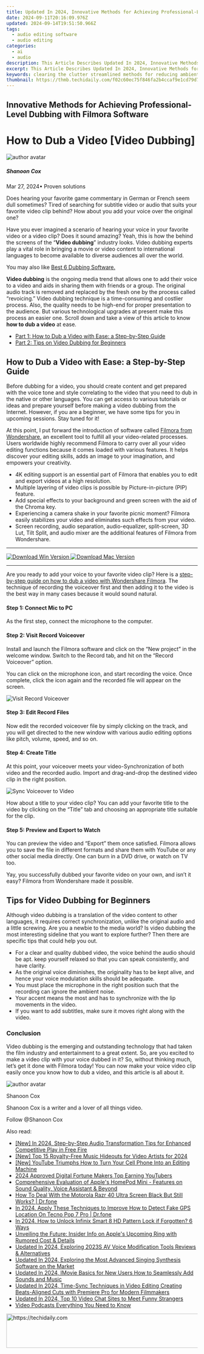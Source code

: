 ```yaml
---
title: Updated In 2024, Innovative Methods for Achieving Professional-Level Dubbing with Filmora Software
date: 2024-09-11T20:16:09.976Z
updated: 2024-09-14T19:51:50.966Z
tags: 
  - audio editing software
  - audio editing
categories: 
  - ai
  - audio
description: This Article Describes Updated In 2024, Innovative Methods for Achieving Professional-Level Dubbing with Filmora Software
excerpt: This Article Describes Updated In 2024, Innovative Methods for Achieving Professional-Level Dubbing with Filmora Software
keywords: clearing the clutter streamlined methods for reducing ambient noise in audio editing software audacity filmorapro,innovative methods for achieving professional level dubbing with filmora software,achieving audio equilibrium methods for adjusting sound pressure levels with vlc,harmonizing visuals with auditory elements effective strategies for music integration in final cut pro,fusion of forms innovative methods for merging video with sound,innovative editing in final cut pro combining clear waveform visuals with animated sound sequences,mastering multimedia innovative methods for integrating sound into films
thumbnail: https://thmb.techidaily.com/f02c60ec75f846fa2b4ccaf9e1cd79d7d6223ca424f0cd6791d36a2f65c9d0a1.jpg
---
```


## Innovative Methods for Achieving Professional-Level Dubbing with Filmora Software

# How to Dub a Video \[Video Dubbing\]

![author avatar](https://images.wondershare.com/filmora/article-images/shannon-cox.jpg)

##### Shanoon Cox

 Mar 27, 2024• Proven solutions

Does hearing your favorite game commentary in German or French seem dull sometimes? Tired of searching for subtitle video or audio that suits your favorite video clip behind? How about you add your voice over the original one?

Have you ever imagined a scenario of hearing your voice in your favorite video or a video clip? Does it sound amazing? Yeah, this is how the behind the screens of the “**Video dubbing**” industry looks. Video dubbing experts play a vital role in bringing a movie or video content to international languages to become available to diverse audiences all over the world.

You may also like [Best 6 Dubbing Software.](https://tools.techidaily.com/wondershare/filmora/download/)

**Video dubbing** is the ongoing media trend that allows one to add their voice to a video and aids in sharing them with friends or a group. The original audio track is removed and replaced by the fresh one by the process called “revoicing.” Video dubbing technique is a time-consuming and costlier process. Also, the quality needs to be high-end for proper presentation to the audience. But various technological upgrades at present make this process an easier one. Scroll down and take a view of this article to know **how to dub a video** at ease.

* [Part 1: How to Dub a Video with Ease: a Step-by-Step Guide](#part1)
* [Part 2: Tips on Video Dubbing for Beginners](#part2)

## How to Dub a Video with Ease: a Step-by-Step Guide

Before dubbing for a video, you should create content and get prepared with the voice tone and style correlating to the video that you need to dub in the native or other languages. You can get access to various tutorials or ideas and prepare yourself before making a video dubbing from the Internet. However, if you are a beginner, we have some tips for you in upcoming sessions. Stay tuned for it!

At this point, I put forward the introduction of software called [Filmora from Wondershare](https://tools.techidaily.com/wondershare/filmora/download/), an excellent tool to fulfill all your video-related processes. Users worldwide highly recommend Filmora to carry over all your video editing functions because it comes loaded with various features. It helps discover your editing skills, adds an image to your imagination, and empowers your creativity.

* 4K editing support is an essential part of Filmora that enables you to edit and export videos at a high resolution.
* Multiple layering of video clips is possible by Picture-in-picture (PIP) feature.
* Add special effects to your background and green screen with the aid of the Chroma key.
* Experiencing a camera shake in your favorite picnic moment? Filmora easily stabilizes your video and eliminates such effects from your video.
* Screen recording, audio separation, audio-equalizer, split-screen, 3D Lut, Tilt Split, and audio mixer are the additional features of Filmora from Wondershare.

---

[![Download Win Version](https://images.wondershare.com/filmora/guide/download-btn-win.jpg) ](https://tools.techidaily.com/wondershare/filmora/download/) [![Download Mac Version](https://images.wondershare.com/filmora/guide/download-btn-mac.jpg) ](https://tools.techidaily.com/wondershare/filmora/download/)

---

Are you ready to add your voice to your favorite video clip? Here is a [step-by-step guide on how to dub a video with Wondershare Filmora](https://tools.techidaily.com/wondershare/filmora/download/). The technique of recording the voiceover first and then adding it to the video is the best way in many cases because it would sound natural.

#### Step 1: Connect Mic to PC

As the first step, connect the microphone to the computer.

#### Step 2: Visit Record Voiceover

Install and launch the Filmora software and click on the “New project” in the welcome window. Switch to the Record tab, and hit on the “Record Voiceover” option.

You can click on the microphone icon, and start recording the voice. Once complete, click the icon again and the recorded file will appear on the screen.

![Visit Record Voiceover](https://images.wondershare.com/filmora/article-images/record-voiceover-before-video-editing.jpg)

#### Step 3: Edit Record Files

Now edit the recorded voiceover file by simply clicking on the track, and you will get directed to the new window with various audio editing options like pitch, volume, speed, and so on.

#### Step 4: Create Title

At this point, your voiceover meets your video-Synchronization of both video and the recorded audio. Import and drag-and-drop the destined video clip in the right position.

![Sync Voiceover to Video](https://images.wondershare.com/filmora/article-images/sync-recorded-voiceover-to-video.jpg)

How about a title to your video clip? You can add your favorite title to the video by clicking on the “Title” tab and choosing an appropriate title suitable for the clip.

#### Step 5: Preview and Export to Watch

You can preview the video and “Export” them once satisfied. Filmora allows you to save the file in different formats and share them with YouTube or any other social media directly. One can burn in a DVD drive, or watch on TV too.

Yay, you successfully dubbed your favorite video on your own, and isn’t it easy? Filmora from Wondershare made it possible.

## Tips for Video Dubbing for Beginners

Although video dubbing is a translation of the video content to other languages, it requires correct synchronization, unlike the original audio and a little screwing. Are you a newbie to the media world? Is video dubbing the most interesting sideline that you want to explore further? Then there are specific tips that could help you out.

* For a clear and quality dubbed video, the voice behind the audio should be apt. keep yourself relaxed so that you can speak consistently, and have clarity.
* As the original voice diminishes, the originality has to be kept alive, and hence your voice modulation skills should be adequate.
* You must place the microphone in the right position such that the recording can ignore the ambient noise.
* Your accent means the most and has to synchronize with the lip movements in the video.
* If you want to add subtitles, make sure it moves right along with the video.

### Conclusion

Video dubbing is the emerging and outstanding technology that had taken the film industry and entertainment to a great extent. So, are you excited to make a video clip with your voice dubbed in it? So, without thinking much, let’s get it done with Filmora today! You can now make your voice video clip easily once you know how to dub a video, and this article is all about it.

![author avatar](https://images.wondershare.com/filmora/article-images/shannon-cox.jpg)

Shanoon Cox

Shanoon Cox is a writer and a lover of all things video.

Follow @Shanoon Cox

<ins class="adsbygoogle"
      style="display:block"
      data-ad-client="ca-pub-7571918770474297"
      data-ad-slot="8358498916"
      data-ad-format="auto"
      data-full-width-responsive="true"></ins>

<span class="atpl-alsoreadstyle">Also read:</span>
<div><ul>
<li><a href="https://fox-helps.techidaily.com/new-in-2024-step-by-step-audio-transformation-tips-for-enhanced-competitive-play-in-free-fire/"><u>[New] In 2024, Step-by-Step Audio Transformation Tips for Enhanced Competitive Play in Free Fire</u></a></li>
<li><a href="https://youtube-zero.techidaily.com/op-15-royalty-free-music-hideouts-for-video-artists-for-2024/"><u>[New] Top 15 Royalty-Free Music Hideouts for Video Artists for 2024</u></a></li>
<li><a href="https://facebook-record-videos.techidaily.com/new-youtube-triumphs-how-to-turn-your-cell-phone-into-an-editing-machine/"><u>[New] YouTube Triumphs How to Turn Your Cell Phone Into an Editing Machine</u></a></li>
<li><a href="https://youtube-lab.techidaily.com/approved-digital-fortune-makers-top-earning-youtubers/"><u>2024 Approved Digital Fortune Makers Top Earning YouTubers</u></a></li>
<li><a href="https://buynow-info.techidaily.com/comprehensive-evaluation-of-apples-homepod-mini-features-on-sound-quality-voice-assistant-and-beyond/"><u>Comprehensive Evaluation of Apple's HomePod Mini - Features on Sound Quality, Voice Assistant & Beyond</u></a></li>
<li><a href="https://change-location.techidaily.com/how-to-deal-with-the-motorola-razr-40-ultra-screen-black-but-still-works-drfone-by-drfone-fix-android-problems-fix-android-problems/"><u>How To Deal With the Motorola Razr 40 Ultra Screen Black But Still Works? | Dr.fone</u></a></li>
<li><a href="https://change-location.techidaily.com/in-2024-apply-these-techniques-to-improve-how-to-detect-fake-gps-location-on-tecno-pop-7-pro-drfone-by-drfone-virtual-android/"><u>In 2024, Apply These Techniques to Improve How to Detect Fake GPS Location On Tecno Pop 7 Pro | Dr.fone</u></a></li>
<li><a href="https://unlock-android.techidaily.com/in-2024-how-to-unlock-infinix-smart-8-hd-pattern-lock-if-forgotten-6-ways-by-drfone-android/"><u>In 2024, How to Unlock Infinix Smart 8 HD Pattern Lock if Forgotten? 6 Ways</u></a></li>
<li><a href="https://techtrends.techidaily.com/unveiling-the-future-insider-info-on-apples-upcoming-ring-with-rumored-cost-and-details/"><u>Unveiling the Future: Insider Info on Apple's Upcoming Ring with Rumored Cost & Details</u></a></li>
<li><a href="https://voice-adjusting.techidaily.com/updated-in-2024-exploring-2023s-av-voice-modification-tools-reviews-and-alternatives/"><u>Updated In 2024, Exploring 2023S AV Voice Modification Tools Reviews & Alternatives</u></a></li>
<li><a href="https://voice-adjusting.techidaily.com/updated-in-2024-exploring-the-most-advanced-singing-synthesis-software-on-the-market/"><u>Updated In 2024, Exploring the Most Advanced Singing Synthesis Software on the Market</u></a></li>
<li><a href="https://voice-adjusting.techidaily.com/updated-in-2024-imovie-basics-for-new-users-how-to-seamlessly-add-sounds-and-music/"><u>Updated In 2024, IMovie Basics for New Users How to Seamlessly Add Sounds and Music</u></a></li>
<li><a href="https://voice-adjusting.techidaily.com/updated-in-2024-time-sync-techniques-in-video-editing-creating-beats-aligned-cuts-with-premiere-pro-for-modern-filmmakers/"><u>Updated In 2024, Time-Sync Techniques in Video Editing Creating Beats-Aligned Cuts with Premiere Pro for Modern Filmmakers</u></a></li>
<li><a href="https://voice-adjusting.techidaily.com/updated-in-2024-top-10-video-chat-sites-to-meet-funny-strangers/"><u>Updated In 2024, Top 10 Video Chat Sites to Meet Funny Strangers</u></a></li>
<li><a href="https://voice-adjusting.techidaily.com/video-podcasts-everything-you-need-to-know/"><u>Video Podcasts Everything You Need to Know</u></a></li>
</ul></div>

<!-- affiliate ads begin -->
<a href="https://aidotcom.pxf.io/c/5597632/2134502/19576" target="_top" id="2134502">
  <img src="//a.impactradius-go.com/display-ad/19576-2134502" border="0" alt="https://techidaily.com" width="672" height="90"/>
</a>
<img height="0" width="0" src="https://aidotcom.pxf.io/i/5597632/2134502/19576" style="position:absolute;visibility:hidden;" border="0" />
<!-- affiliate ads end -->

